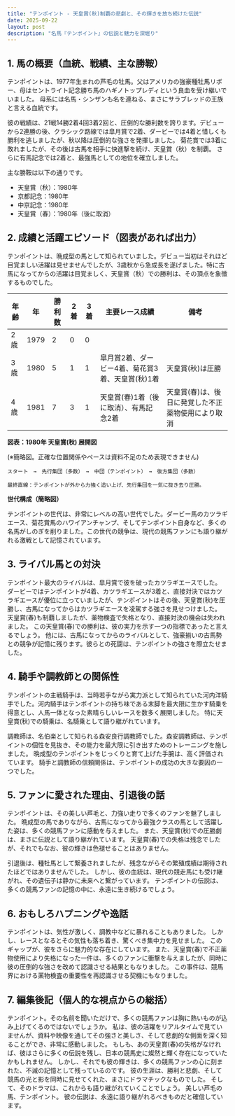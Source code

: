 ```yaml
---
title: "テンポイント - 天皇賞(秋)制覇の悲劇と、その輝きを放ち続けた伝説"
date: 2025-09-22
layout: post
description: "名馬『テンポイント』の伝説と魅力を深堀り"
---
```


## 1. 馬の概要（血統、戦績、主な勝鞍）

テンポイントは、1977年生まれの芦毛の牡馬。父はアメリカの強豪種牡馬リボー、母はセントライト記念勝ち馬のハギノトップレディという良血を受け継いでいました。  母系には名馬・シンザンも名を連ねる、まさにサラブレッドの王族と言える血統です。  

彼の戦績は、21戦14勝2着4回3着2回と、圧倒的な勝利数を誇ります。デビューから2連勝の後、クラシック路線では皐月賞で2着、ダービーでは4着と惜しくも勝利を逃しましたが、秋以降は圧倒的な強さを発揮しました。  菊花賞では3着に敗れましたが、その後は古馬を相手に快進撃を続け、天皇賞（秋）を制覇。  さらに有馬記念では2着と、最強馬としての地位を確立しました。


主な勝鞍は以下の通りです。

* 天皇賞（秋）：1980年
* 京都記念：1980年
* 中京記念：1980年
* 天皇賞（春）：1980年（後に取消）


## 2. 成績と活躍エピソード（図表があれば出力）

テンポイントは、晩成型の馬として知られていました。デビュー当初はそれほど目覚ましい活躍は見せませんでしたが、3歳秋から急成長を遂げました。特に古馬になってからの活躍は目覚ましく、天皇賞（秋）での勝利は、その頂点を象徴するものでした。

| 年齢 | 年 | 勝利数 | 2着 | 3着 | 主要レース成績 | 備考 |
|---|---|---|---|---|---|---|
| 2歳 | 1979 | 2 | 0 | 0 |  |  |
| 3歳 | 1980 | 5 | 1 | 1 | 皐月賞2着、ダービー4着、菊花賞3着、天皇賞(秋)1着 | 天皇賞(秋)は圧勝 |
| 4歳 | 1981 | 7 | 3 | 1 | 天皇賞(春)1着（後に取消）、有馬記念2着 | 天皇賞(春)は、後日に発覚した不正薬物使用により取消 |


**図表：1980年 天皇賞(秋) 展開図**

(※簡略図。正確な位置関係やペースは資料不足のため表現できません)

```
スタート　→　先行集団（多数）　→　中団（テンポイント）　→　後方集団（多数）

最終直線：テンポイントが外から力強く追い上げ、先行集団を一気に抜き去り圧勝。
```

**世代構成（簡略図）**

テンポイントの世代は、非常にレベルの高い世代でした。ダービー馬のカツラギエース、菊花賞馬のハワイアンチャンプ、そしてテンポイント自身など、多くの名馬がしのぎを削りました。この世代の競争は、現代の競馬ファンにも語り継がれる激戦として記憶されています。


## 3. ライバル馬との対決

テンポイント最大のライバルは、皐月賞で彼を破ったカツラギエースでした。  ダービーではテンポイントが4着、カツラギエースが3着と、直接対決ではカツラギエースが優位に立っていましたが、テンポイントはその後、天皇賞(秋)を圧勝し、古馬になってからはカツラギエースを凌駕する強さを見せつけました。  天皇賞(春)も制覇しましたが、薬物検査で失格となり、直接対決の機会は失われました。  この天皇賞(春)での勝利は、彼の実力を示す一つの指標であったと言えるでしょう。  他には、古馬になってからのライバルとして、強豪揃いの古馬勢との競争が記憶に残ります。彼らとの死闘は、テンポイントの強さを際立たせました。


## 4. 騎手や調教師との関係性

テンポイントの主戦騎手は、当時若手ながら実力派として知られていた河内洋騎手でした。河内騎手はテンポイントの持ち味である末脚を最大限に生かす騎乗を得意とし、人馬一体となった素晴らしいレースを数多く展開しました。  特に天皇賞(秋)での騎乗は、名騎乗として語り継がれています。

調教師は、名伯楽として知られる森安良行調教師でした。森安調教師は、テンポイントの個性を見抜き、その能力を最大限に引き出すためのトレーニングを施しました。  晩成型のテンポイントをじっくりと育て上げた手腕は、高く評価されています。  騎手と調教師の信頼関係は、テンポイントの成功の大きな要因の一つでした。


## 5. ファンに愛された理由、引退後の話

テンポイントは、その美しい芦毛と、力強い走りで多くのファンを魅了しました。  晩成型の馬でありながら、古馬になってから最強クラスの馬として活躍した姿は、多くの競馬ファンに感動を与えました。  また、天皇賞(秋)での圧勝劇は、まさに伝説として語り継がれています。  天皇賞(春)での失格は残念でしたが、それでもなお、彼の輝きは色褪せることはありません。


引退後は、種牡馬として繋養されましたが、残念ながらその繁殖成績は期待されたほどではありませんでした。  しかし、彼の血統は、現代の競走馬にも受け継がれ、その遺伝子は静かに未来へと繋がっています。  テンポイントの伝説は、多くの競馬ファンの記憶の中に、永遠に生き続けるでしょう。


## 6. おもしろハプニングや逸話

テンポイントは、気性が激しく、調教中などに暴れることもありました。  しかし、レースとなるとその気性も落ち着き、驚くべき集中力を見せました。  このギャップが、彼をさらに魅力的な存在にしています。  また、天皇賞(春)で不正薬物使用により失格になった一件は、多くのファンに衝撃を与えましたが、同時に彼の圧倒的な強さを改めて認識させる結果ともなりました。  この事件は、競馬界における薬物検査の重要性を再認識させる契機にもなりました。


## 7. 編集後記（個人的な視点からの総括）

テンポイント。その名前を聞いただけで、多くの競馬ファンは胸に熱いものが込み上げてくるのではないでしょうか。  私は、彼の活躍をリアルタイムで見ていませんが、資料や映像を通してその強さと美しさ、そして悲劇的な側面を深く知ることができ、非常に感動しました。  もしも、あの天皇賞(春)の失格がなければ、彼はさらに多くの伝説を残し、日本の競馬史に燦然と輝く存在になっていたかもしれません。  しかし、それでも彼の輝きは、多くの競馬ファンの心に刻まれた、不滅の記憶として残っているのです。  彼の生涯は、勝利と悲劇、そして競馬の光と影を同時に見せてくれた、まさにドラマチックなものでした。  そして、そのドラマは、これからも語り継がれていくことでしょう。  美しい芦毛の馬、テンポイント。  彼の伝説は、永遠に語り継がれるべきものだと確信しています。
